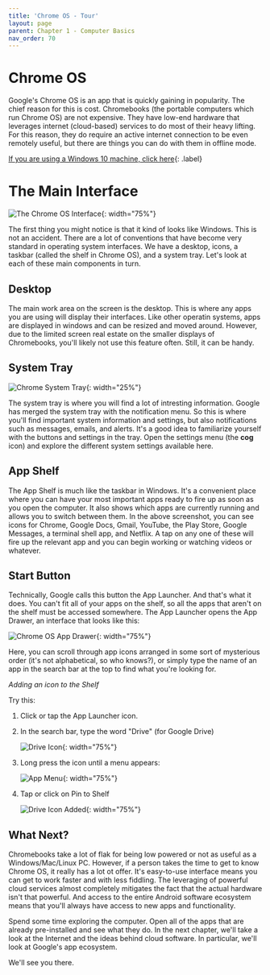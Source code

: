 ```yaml
---
title: 'Chrome OS - Tour'
layout: page
parent: Chapter 1 - Computer Basics
nav_order: 70
---
```


Chrome OS
=========

Google's Chrome OS is an app that is quickly gaining in popularity. The chief reason for this is cost. Chromebooks (the portable computers which run Chrome OS) are not expensive. They have low-end hardware that leverages internet (cloud-based) services to do most of their heavy lifting. For this reason, they do require an active internet connection to be even remotely useful, but there are things you can do with them in offline mode.

[If you are using a Windows 10 machine, click here](6_windows_10.md){: .label}

The Main Interface 
==================

![The Chrome OS Interface](images/chromeos.png){: width="75%"}

The first thing you might notice is that it kind of looks like Windows. This is not an accident. There are a lot of conventions that have become very standard in operating system interfaces. We have a desktop, icons, a taskbar (called the shelf in Chrome OS), and a system tray. Let's look at each of these main components in turn.

Desktop
-------

The main work area on the screen is the desktop. This is where any apps you are using will display their interfaces. Like other operatin systems, apps are displayed in windows and can be resized and moved around. However, due to the limited screen real estate on the smaller displays of Chromebooks, you'll likely not use this feature often. Still, it can be handy.

System Tray
-----------

![Chrome System Tray](images/chrome_tray.png){: width="25%"}

The system tray is where you will find a lot of intresting information. Google has merged the system tray with the notification menu. So this is where you'll find important system information and settings, but also notifications such as messages, emails, and alerts. It's a good idea to familiarize yourself with the buttons and settings in the tray. Open the settings menu (the **cog** icon) and explore the different system settings available here.

App Shelf
---------

The App Shelf is much like the taskbar in Windows. It's a convenient place where you can have your most important apps ready to fire up as soon as you open the computer. It also shows which apps are currently running and allows you to switch between them. In the above screenshot, you can see icons for Chrome, Google Docs, Gmail, YouTube, the Play Store, Google Messages, a terminal shell app, and Netflix. A tap on any one of these will fire up the relevant app and you can begin working or watching videos or whatever.

Start Button
------------

Technically, Google calls this button the App Launcher. And that's what it does. You can't fit all of your apps on the shelf, so all the apps that aren't on the shelf must be accessed somewhere. The App Launcher opens the App Drawer, an interface that looks like this:

![Chrome OS App Drawer](images/chrome_drawer.png){: width="75%"} 

Here, you can scroll through app icons arranged in some sort of mysterious order (it's not alphabetical, so who knows?), or simply type the name of an app in the search bar at the top to find what you're looking for.

*Adding an icon to the Shelf*

Try this:

1. Click or tap the App Launcher icon.
1. In the search bar, type the word "Drive" (for Google Drive)

    ![Drive Icon](images/1.png){: width="75%"}

1. Long press the icon until a menu appears:

    ![App Menu](images/2.png){: width="75%"}

1. Tap or click on Pin to Shelf

    ![Drive Icon Added](images/3.png){: width="75%"}

What Next?
----------

Chromebooks take a lot of flak for being low powered or not as useful as a Windows/Mac/Linux PC. However, if a person takes the time to get to know Chrome OS, it really has a lot ot offer. It's easy-to-use interface means you can get to work faster and with less fiddling. The leveraging of powerful cloud services almost completely mitigates the fact that the actual hardware isn't that powerful. And access to the entire Android software ecosystem means that you'll always have access to new apps and functionality.

Spend some time exploring the computer. Open all of the apps that are already pre-installed and see what they do. In the next chapter, we'll take a look at the Internet and the ideas behind cloud software. In particular, we'll look at Google's app ecosystem.

We'll see you there.
